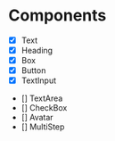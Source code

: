 # Components

- [X] Text
- [X] Heading
- [X] Box
- [X] Button
- [X] TextInput
- [] TextArea
- [] CheckBox
- [] Avatar
- [] MultiStep
